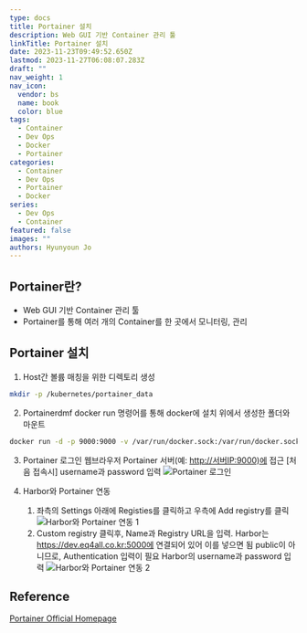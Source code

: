 ```yaml
---
type: docs
title: Portainer 설치
description: Web GUI 기반 Container 관리 툴
linkTitle: Portainer 설치
date: 2023-11-23T09:49:52.650Z
lastmod: 2023-11-27T06:08:07.283Z
draft: ""
nav_weight: 1
nav_icon:
  vendor: bs
  name: book
  color: blue
tags:
  - Container
  - Dev Ops
  - Docker
  - Portainer
categories:
  - Container
  - Dev Ops
  - Portainer
  - Docker
series:
  - Dev Ops
  - Container
featured: false
images: ""
authors: Hyunyoun Jo
---
```


## Portainer란?

- Web GUI 기반 Container 관리 툴
- Portainer를 통해 여러 개의 Container를 한 곳에서 모니터링, 관리

## Portainer 설치

1. Host간 볼륨 매칭을 위한 디렉토리 생성

```bash
mkdir -p /kubernetes/portainer_data
```

2. Portainerdmf docker run 명령어를 통해 docker에 설치
   위에서 생성한 폴더와 마운트

```bash
docker run -d -p 9000:9000 -v /var/run/docker.sock:/var/run/docker.sock -v /kubernetes/portainer_data:/data portainer/portainer-ce:latest
```

3. Portainer 로그인
   웹브라우저 Portainer 서버(예: <http://서버IP:9000)에> 접근
   [처음 접속시]
   username과 password 입력
   ![Portainer 로그인](/dev-ops/portainer-1.png)

4. Harbor와 Portainer 연동
   1. 좌측의 Settings 아래에 Registies를 클릭하고 우측에 Add registry를 클릭
      ![Harbor와 Portainer 연동 1](/dev-ops/portainer-2.png)
   2. Custom registry 클릭후, Name과 Registry URL을 입력.
      Harbor는 <https://dev.eq4all.co.kr:5000에> 연결되어 있어 이를 넣으면 됨
      public이 아니므로, Authentication 입력이 필요
      Harbor의 username과 password 입력
      ![Harbor와 Portainer 연동 2](/dev-ops/portainer-3.png)

## Reference

[Portainer Official Homepage](https://www.portainer.io/)
